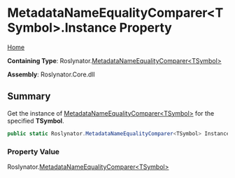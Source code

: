 # MetadataNameEqualityComparer\<TSymbol>\.Instance Property

[Home](../../../README.md)

**Containing Type**: Roslynator\.[MetadataNameEqualityComparer\<TSymbol>](../README.md)

**Assembly**: Roslynator\.Core\.dll

## Summary

Get the instance of [MetadataNameEqualityComparer\<TSymbol>](../README.md) for the specified **TSymbol**\.

```csharp
public static Roslynator.MetadataNameEqualityComparer<TSymbol> Instance { get; }
```

### Property Value

Roslynator\.[MetadataNameEqualityComparer\<TSymbol>](../README.md)

